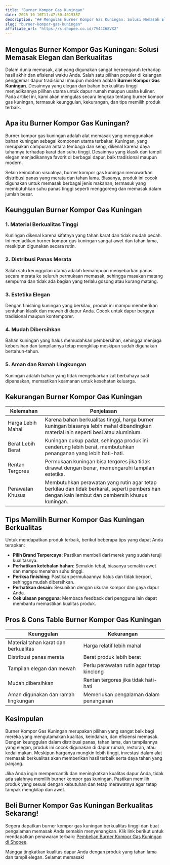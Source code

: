 ```yaml
---
title: "Burner Kompor Gas Kuningan"
date: 2025-10-16T11:47:50.401935Z
description: "## Mengulas Burner Kompor Gas Kuningan: Solusi Memasak Elegan dan Berkualitas..."
slug: "burner-kompor-gas-kuningan"
affiliate_url: "https://s.shopee.co.id/7V44C68VX2"
---
```

## Mengulas Burner Kompor Gas Kuningan: Solusi Memasak Elegan dan Berkualitas

Dalam dunia memasak, alat yang digunakan sangat berpengaruh terhadap hasil akhir dan efisiensi waktu Anda. Salah satu pilihan populer di kalangan penggemar dapur tradisional maupun modern adalah **Burner Kompor Gas Kuningan**. Desainnya yang elegan dan bahan berkualitas tinggi menjadikannya pilihan utama untuk dapur rumah maupun usaha kuliner. Pada artikel ini, kami akan mengulas secara lengkap tentang burner kompor gas kuningan, termasuk keunggulan, kekurangan, dan tips memilih produk terbaik.

## Apa itu Burner Kompor Gas Kuningan?

Burner kompor gas kuningan adalah alat memasak yang menggunakan bahan kuningan sebagai komponen utama terbakar. Kuningan, yang merupakan campuran antara tembaga dan seng, dikenal karena daya tahannya terhadap karat dan suhu tinggi. Desainnya yang klasik dan tampil elegan menjadikannya favorit di berbagai dapur, baik tradisional maupun modern.

Selain keindahan visualnya, burner kompor gas kuningan menawarkan distribusi panas yang merata dan tahan lama. Biasanya, produk ini cocok digunakan untuk memasak berbagai jenis makanan, termasuk yang membutuhkan suhu panas tinggi seperti menggoreng dan memasak dalam jumlah besar.

## Keunggulan Burner Kompor Gas Kuningan

### 1. Material Berkualitas Tinggi
Kuningan dikenal karena sifatnya yang tahan karat dan tidak mudah pecah. Ini menjadikan burner kompor gas kuningan sangat awet dan tahan lama, meskipun digunakan secara rutin.

### 2. Distribusi Panas Merata
Salah satu keunggulan utama adalah kemampuan menyebarkan panas secara merata ke seluruh permukaan memasak, sehingga masakan matang sempurna dan tidak ada bagian yang terlalu gosong atau kurang matang.

### 3. Estetika Elegan
Dengan finishing kuningan yang berkilau, produk ini mampu memberikan sentuhan klasik dan mewah di dapur Anda. Cocok untuk dapur bergaya tradisional maupun kontemporer.

### 4. Mudah Dibersihkan
Bahan kuningan yang halus memudahkan pembersihan, sehingga menjaga kebersihan dan tampilannya tetap mengkilap meskipun sudah digunakan bertahun-tahun.

### 5. Aman dan Ramah Lingkungan
Kuningan adalah bahan yang tidak mengeluarkan zat berbahaya saat dipanaskan, memastikan keamanan untuk kesehatan keluarga.

## Kekurangan Burner Kompor Gas Kuningan

| Kelemahan | Penjelasan |
|------------|------------|
| Harga Lebih Mahal | Karena bahan berkualitas tinggi, harga burner kuningan biasanya lebih mahal dibandingkan material lain seperti besi atau aluminium. |
| Berat Lebih Berat | Kuningan cukup padat, sehingga produk ini cenderung lebih berat, membutuhkan penanganan yang lebih hati-hati. |
| Rentan Tergores | Permukaan kuningan bisa tergores jika tidak dirawat dengan benar, memengaruhi tampilan estetika. |
| Perawatan Khusus | Membutuhkan perawatan yang rutin agar tetap berkilau dan tidak berkarat, seperti pembersihan dengan kain lembut dan pembersih khusus kuningan. |

## Tips Memilih Burner Kompor Gas Kuningan Berkualitas

Untuk mendapatkan produk terbaik, berikut beberapa tips yang dapat Anda terapkan:

- **Pilih Brand Terpercaya**: Pastikan membeli dari merek yang sudah teruji kualitasnya.
- **Perhatikan ketebalan bahan**: Semakin tebal, biasanya semakin awet dan mampu menahan suhu tinggi.
- **Periksa finishing**: Pastikan permukaannya halus dan tidak berpori, sehingga mudah dibersihkan.
- **Perhatikan desain**: Sesuaikan dengan ukuran kompor dan gaya dapur Anda.
- **Cek ulasan pengguna**: Membaca feedback dari pengguna lain dapat membantu memastikan kualitas produk.

## Pros & Cons Table Burner Kompor Gas Kuningan

| **Keunggulan** | **Kekurangan** |
|----------------|----------------|
| Material tahan karat dan berkualitas | Harga relatif lebih mahal |
| Distribusi panas merata | Berat produk lebih berat |
| Tampilan elegan dan mewah | Perlu perawatan rutin agar tetap kinclong |
| Mudah dibersihkan | Rentan tergores jika tidak hati-hati |
| Aman digunakan dan ramah lingkungan | Memerlukan pengalaman dalam penanganan |

## Kesimpulan

Burner Kompor Gas Kuningan merupakan pilihan yang sangat baik bagi mereka yang mengutamakan kualitas, keindahan, dan efisiensi memasak. Dengan keunggulan dalam distribusi panas, tahan lama, dan tampilannya yang elegan, produk ini cocok digunakan di dapur rumah, restoran, atau kedai makan. Meskipun harganya mungkin lebih tinggi, investasi dalam alat memasak berkualitas akan memberikan hasil terbaik serta daya tahan yang panjang.

 Jika Anda ingin mempercantik dan meningkatkan kualitas dapur Anda, tidak ada salahnya memilih burner kompor gas kuningan. Pastikan memilih produk yang sesuai dengan kebutuhan dan tetap merawatnya agar tetap tampak mengkilap dan awet.

## Beli Burner Kompor Gas Kuningan Berkualitas Sekarang!

Segera dapatkan burner kompor gas kuningan berkualitas tinggi dan buat pengalaman memasak Anda semakin menyenangkan. Klik link berikut untuk mendapatkan penawaran terbaik: [Pembelian Burner Kompor Gas Kuningan di Shopee](https://s.shopee.co.id/7V44C68VX2).

Mangga tingkatkan kualitas dapur Anda dengan produk yang tahan lama dan tampil elegan. Selamat memasak!